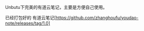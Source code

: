 Unbutu下完美的有道云笔记，主要是方便自己使用。

已经打包好的
有道云笔记[https://github.com/zhanghoufu/youdao-note/releases/tag/1.0]
